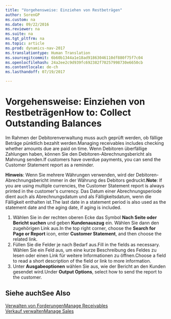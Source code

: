 ```yaml
---
title: "Vorgehensweise: Einziehen von Restbeträgen"
author: SorenGP
ms.custom: na
ms.date: 09/22/2016
ms.reviewer: na
ms.suite: na
ms.tgt_pltfrm: na
ms.topic: article
ms.prod: dynamics-nav-2017
ms.translationtype: Human Translation
ms.sourcegitcommit: 6b60b1344a1e18ad91863046110df880f75f7c04
ms.openlocfilehash: 24a2ee2c9d939fc692382f70257998730e6650cb
ms.contentlocale: de-ch
ms.lasthandoff: 07/19/2017

---
```


# <a name="how-to-collect-outstanding-balances"></a><span data-ttu-id="100da-102">Vorgehensweise: Einziehen von Restbeträgen</span><span class="sxs-lookup"><span data-stu-id="100da-102">How to: Collect Outstanding Balances</span></span>
<span data-ttu-id="100da-103">Im Rahmen der Debitorenverwaltung muss auch geprüft werden, ob fällige Beträge pünktlich bezahlt werden.</span><span class="sxs-lookup"><span data-stu-id="100da-103">Managing receivables includes checking whether amounts due are paid on time.</span></span> <span data-ttu-id="100da-104">Wenn Debitoren überfällige Zahlungen haben, können Sie den Debitoren-Abrechnungsbericht als Mahnung senden.</span><span class="sxs-lookup"><span data-stu-id="100da-104">If customers have overdue payments, you can send the Customer Statement report as a reminder.</span></span>

<span data-ttu-id="100da-105">**Hinweis**: Wenn Sie mehrere Währungen verwenden, wird der Debitoren-Abrechnungsbericht immer in der Währung des Debitors gedruckt.</span><span class="sxs-lookup"><span data-stu-id="100da-105">**Note**: If you are using multiple currencies, the Customer Statement report is always printed in the customer's currency.</span></span> <span data-ttu-id="100da-106">Das Datum einer Abrechnungsperiode dient auch als Abrechnungsdatum und als Fälligkeitsdatum, wenn die Fälligkeit enthalten ist.</span><span class="sxs-lookup"><span data-stu-id="100da-106">The last date in a statement period is also used as the statement date and the aging date, if aging is included.</span></span>

1. <span data-ttu-id="100da-107">Wählen Sie in der rechten oberen Ecke das Symbol **Nach Seite oder Bericht suchen** und geben **Kundenauszug** ein. Wählen Sie dann den zugehörigen Link aus.</span><span class="sxs-lookup"><span data-stu-id="100da-107">In the top right corner, choose the **Search for Page or Report** icon, enter **Customer Statement**, and then choose the related link.</span></span>
2. <span data-ttu-id="100da-108">Füllen Sie die Felder je nach Bedarf aus.</span><span class="sxs-lookup"><span data-stu-id="100da-108">Fill in the fields as necessary.</span></span> <span data-ttu-id="100da-109">Wählen Sie ein Feld aus, um eine kurze Beschreibung des Feldes zu lesen oder einen Link für weitere Informationen zu öffnen.</span><span class="sxs-lookup"><span data-stu-id="100da-109">Choose a field to read a short description of the field or link to more information.</span></span>
3. <span data-ttu-id="100da-110">Unter **Ausgabeoptionen** wählen Sie aus, wie der Bericht an den Kunden gesendet wird.</span><span class="sxs-lookup"><span data-stu-id="100da-110">Under **Output Options**, select how to send the report to the customer.</span></span>

## <a name="see-also"></a><span data-ttu-id="100da-111">Siehe auch</span><span class="sxs-lookup"><span data-stu-id="100da-111">See Also</span></span>
[<span data-ttu-id="100da-112">Verwalten von Forderungen</span><span class="sxs-lookup"><span data-stu-id="100da-112">Manage Receivables</span></span>](receivables-manage-receivables.md)  
[<span data-ttu-id="100da-113">Verkauf verwalten</span><span class="sxs-lookup"><span data-stu-id="100da-113">Manage Sales</span></span>](sales-manage-sales.md)

